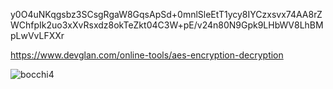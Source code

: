 y0O4uNKqgsbz3SCsgRgaW8GqsApSd+0mnlSleEtT1ycy8IYCzxsvx74AA8rZWChfpIk2uo3xXvRsxdz8okTeZkt04C3W+pE/v24n80N9Gpk9LHbWV8LhBMpLwVvLFXXr 

https://www.devglan.com/online-tools/aes-encryption-decryption


![bocchi4](https://github.com/user-attachments/assets/5b95f387-df1f-4d96-bb69-16e045d1b37d)
